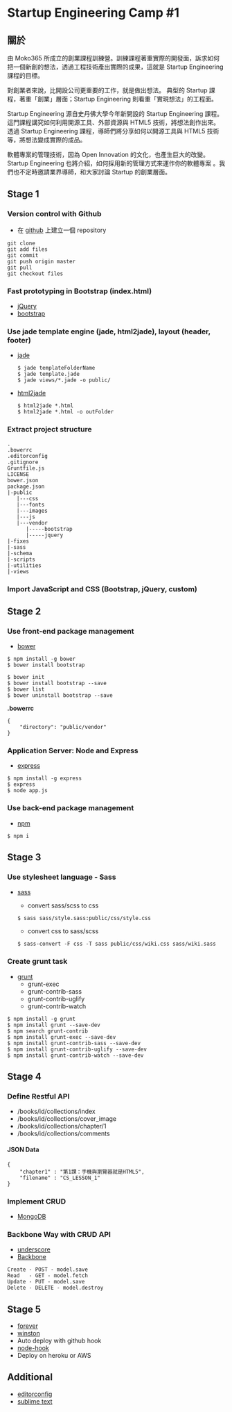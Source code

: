 # Startup Engineering Camp #1

## 關於

由 Moko365 所成立的創業課程訓練營。訓練課程著重實際的開發面，訴求如何把一個新創的想法，透過工程技術產出實際的成果，這就是 Startup Engineering 課程的目標。

對創業者來說，比開設公司更重要的工作，就是做出想法。 典型的 Startup 課程，著重「創業」層面；Startup Engineering 則看重「實現想法」的工程面。

Startup Engineering 源自史丹佛大學今年新開設的 Startup Engineering 課程。這門課程講究如何利用開源工具、外部資源與 HTML5 技術，將想法創作出來。透過 Startup Engineering 課程，導師們將分享如何以開源工具與 HTML5 技術等，將想法變成實際的成品。

軟體專案的管理技術，因為 Open Innovation 的文化，也產生巨大的改變。Startup Engineering 也將介紹，如何採用新的管理方式來運作你的軟體專案 。我們也不定時邀請業界導師，和大家討論 Startup 的創業層面。

## Stage 1 

### Version control with Github

- 在 [github](https://github.com) 上建立一個 repository

```
git clone
git add files
git commit
git push origin master
git pull
git checkout files
```

### Fast prototyping in Bootstrap (index.html)

- [jQuery](http://jquery.com)
- [bootstrap](http://getbootstrap.com/)

### Use jade template engine (jade, html2jade), layout (header, footer)

- [jade](http://jade-lang.com/)

	```
	$ jade templateFolderName
	$ jade template.jade
	$ jade views/*.jade -o public/
	```

- [html2jade](https://github.com/donpark/html2jade)

	```
	$ html2jade *.html
	$ html2jade *.html -o outFolder
	```

### Extract project structure

```
.
.bowerrc
.editorconfig
.gitignore
Gruntfile.js
LICENSE
bower.json
package.json
|-public
   |---css
   |---fonts
   |---images
   |---js
   |---vendor
      |-----bootstrap
      |-----jquery
|-fixes
|-sass
|-schema
|-scripts
|-utilities
|-views
```

### Import JavaScript and CSS (Bootstrap, jQuery, custom)

## Stage 2 

### Use front-end package management

- [bower](http://bower.io)

```
$ npm install -g bower
$ bower install bootstrap
```

```
$ bower init
$ bower install bootstrap --save
$ bower list
$ bower uninstall bootstrap --save
```

**.bowerrc**
```
{
    "directory": "public/vendor"
}
```

### Application Server: Node and Express

- [express](http://expressjs.com/)

```
$ npm install -g express
$ express
$ node app.js
```


### Use back-end package management

- [npm](http://npmjs.org)

```
$ npm i
```

## Stage 3

### Use stylesheet language - Sass

- [sass](http://sass-lang.com/)

	- convert sass/scss to css
	```
	$ sass sass/style.sass:public/css/style.css
	```

	- convert css to sass/scss
	```
	$ sass-convert -F css -T sass public/css/wiki.css sass/wiki.sass
	```

### Create grunt task

- [grunt](http://gruntjs.com)
	- grunt-exec
	- grunt-contrib-sass
	- grunt-contrib-uglify
	- grunt-contrib-watch

```
$ npm install -g grunt
$ npm install grunt --save-dev
$ npm search grunt-contrib
$ npm install grunt-exec --save-dev
$ npm install grunt-contrib-sass --save-dev
$ npm install grunt-contrib-uglify --save-dev
$ npm install grunt-contrib-watch --save-dev
```

## Stage 4

### Define Restful API

- /books/id/collections/index
- /books/id/collections/cover_image
- /books/id/collections/chapter/1
- /books/id/collections/comments

#### JSON Data

```
{
 	"chapter1" : "第1課：手機與瀏覽器就是HTML5",
 	"filename" : "CS_LESSON_1"
}
```

### Implement CRUD

- [MongoDB](http://www.mongodb.org)

### Backbone Way with CRUD API 

- [underscore](underscorejs.org)
- [Backbone](http://backbonejs.org/)

```
Create - POST - model.save
Read   - GET - model.fetch
Update - PUT - model.save
Delete - DELETE - model.destroy
```

## Stage 5

- [forever](https://github.com/nodejitsu/forever)
- [winston](https://github.com/flatiron/winston)
- Auto deploy with github hook
- [node-hook](https://github.com/hankwang/node-github-hook-deploy)
- Deploy on heroku or AWS

## Additional

- [editorconfig](http://editorconfig.org)
- [sublime text](http://www.sublimetext.com)
